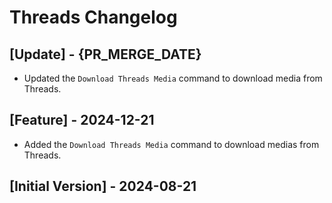 # Threads Changelog

## [Update] - {PR_MERGE_DATE}

- Updated the `Download Threads Media` command to download media from Threads.

## [Feature] - 2024-12-21

- Added the `Download Threads Media` command to download medias from Threads.

## [Initial Version] - 2024-08-21
